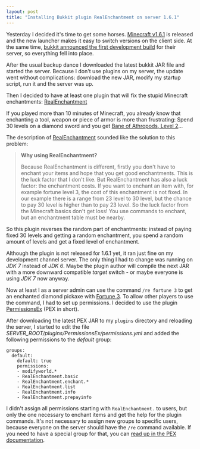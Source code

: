 ```yaml
---
layout: post
title: "Installing Bukkit plugin RealEnchantment on server 1.6.1"
---
```

Yesterday I decided it's time to get some horses. [Minecraft v1.6.1][0] is released and the new launcher 
makes it easy to switch versions on the client side. At the same time, [bukkit announced the first development build][1]
for their server, so everything fell into place.

After the usual backup dance I downloaded the latest bukkit JAR file and started the server. Because I don't 
use plugins on my server, the update went without complications: download the new JAR, modify my startup script, 
run it and the server was up.

Then I decided to have at least one plugin that will fix the stupid Minecraft enchantments: [RealEnchantment][2]

If you played more than 10 minutes of Minecraft, you already know that enchanting a tool, weapon or piece of 
armor is more than frustrating: Spend 30 levels on a diamond sword and you get [Bane of Athropods, Level 2][3]...

The description of [RealEnchantment][2] sounded like the solution to this problem:

> **Why using RealEnchantment?**
> 
> Because RealEnchantment is different, firstly you don't have to enchant your items
> and hope that you get good enchantments. This is the luck factor that I don't like.
> But RealEnchantment has also a luck factor: the enchantment costs. If you want to
> enchant an item with, for example fortune level 3, the cost of this enchantment is
> not fixed. In our example there is a range from 23 level to 30 level, but the chance
> to pay 30 level is higher than to pay 23 level. So the luck factor from the Minecraft
> basics don't get loss!
> You use commands to enchant, but an enchantment table must be nearby.

So this plugin reverses the random part of enchantments: instead of paying fixed 30 levels and getting a random
enchantment, you spend a random amount of levels and get a fixed level of enchantment.

Although the plugin is not released for 1.6.1 yet, it ran just fine on my development channel server. The
only thing I had to change was running on *JDK 7* instead of *JDK 6*. Maybe the plugin author will compile the
next JAR with a more downward compatible *target* switch - or maybe everyone is using *JDK 7* now anyway.

Now at least I as a server admin can use the command `/re fortune 3` to get an enchanted diamond pickaxe 
with [Fortune 3][4]. To allow other players to use the command, I had to set up permissions. I decided to use 
the plugin [PermissionsEx][5] (PEX in short).

After downloading the latest PEX JAR to my `plugins` directory and reloading the server, I started to edit 
the file *SERVER_ROOT/plugins/PermissionsEx/permissions.yml* and added the following permissions to the *default* 
group:

    groups:
      default:
        default: true
        permissions:
        - modifyworld.*
        - RealEnchantment.basic
        - RealEnchantment.enchant.*    
        - RealEnchantment.list
        - RealEnchantment.info
        - RealEnchantment.prepayinfo

I didn't assign all permissions starting with `RealEnchantment.` to users, but only the one necessary to enchant 
items and get the help for the plugin commands. It's not necessary to assign new groups to specific users, because 
everyone on the server should have the `/re` command available. If you need to have a special group for that, you 
can [read up in the PEX documentation][6].

[0]: https://mojang.com/2013/07/minecraft-the-horse-update/
[1]: http://forums.bukkit.org/threads/craftbukkit-for-minecraft-1-6-1-development-build-is-now-available.156980/
[2]: http://dev.bukkit.org/bukkit-plugins/real-enchantment/
[3]: http://www.minecraftwiki.net/wiki/Bane_of_Arthropods#Bane_of_Arthropods
[4]: http://www.minecraftwiki.net/wiki/Fortune#Fortune
[5]: http://dev.bukkit.org/bukkit-plugins/permissionsex/
[6]: https://github.com/PEXPlugins/PermissionsEx/wiki/Basic-Permissions-Setup#wiki-additional-groups
